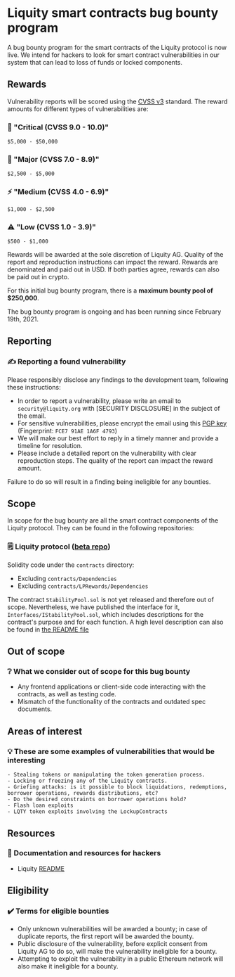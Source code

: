 # Liquity smart contracts bug bounty program

A bug bounty program for the smart contracts of the Liquity protocol is now live. We intend for hackers to look for smart contract vulnerabilities in our system that can lead to loss of funds or locked components.

## Rewards

Vulnerability reports will be scored using the  [CVSS v3](https://www.first.org/cvss/) standard. The reward amounts for different types of vulnerabilities are:

### :bug: "**Critical** (CVSS 9.0 - 10.0)"
    $5,000 - $50,000

### :rotating_light: "**Major** (CVSS 7.0 - 8.9)"
    $2,500 - $5,000

### :zap: "**Medium** (CVSS 4.0 - 6.9)"
    $1,000 - $2,500

### :warning: "**Low** (CVSS 1.0 - 3.9)"
    $500 - $1,000

Rewards will be awarded at the sole discretion of Liquity AG. Quality of the report and reproduction instructions can impact the reward. Rewards are denominated and paid out in USD. If both parties agree, rewards can also be paid out in crypto.

For this initial bug bounty program, there is a **maximum bounty pool of $250,000**.

The bug bounty program is ongoing and has been running since February 19th, 2021.

## Reporting

### :writing_hand: Reporting a found vulnerability
Please responsibly disclose any findings to the development team, following these instructions:

- In order to report a vulnerability, please write an email to `security@liquity.org` with [SECURITY DISCLOSURE] in the subject of the email.
- For sensitive vulnerabilities, please encrypt the email using this [PGP key](https://keys.openpgp.org/vks/v1/by-fingerprint/3F21FFCDAD2A7D5B8E113198FCE791AE1A6F4793) (Fingerprint: `FCE7 91AE 1A6F 4793`)
- We will make our best effort to reply in a timely manner and provide a timeline for resolution.
- Please include a detailed report on the vulnerability with clear reproduction steps. The quality of the report can impact the reward amount.


Failure to do so will result in a finding being ineligible for any bounties.

## Scope

In scope for the bug bounty are all the smart contract components of the Liquity protocol. They can be found in the following repositories:

### :spiral_notepad: **Liquity protocol** ([beta repo](https://github.com/liquity/beta))

Solidity code under the `contracts` directory:
- Excluding `contracts/Dependencies`
- Excluding `contracts/LPRewards/Dependencies`

The contract `StabilityPool.sol` is not yet released and therefore out of scope. Nevertheless, we have published the interface for it, `Interfaces/IStabilityPool.sol`, which includes descriptions for the contract's purpose and for each function. A high level description can also be found in [the README file](./README.md#the-stability-pool)

## Out of scope

### :grey_question: What we consider out of scope for this bug bounty
- Any frontend applications or client-side code interacting with the contracts, as well as testing code.
- Mismatch of the functionality of the contracts and outdated spec documents.

## Areas of interest

### :bulb: These are some examples of vulnerabilities that would be interesting
    - Stealing tokens or manipulating the token generation process.
    - Locking or freezing any of the Liquity contracts.
    - Griefing attacks: is it possible to block liquidations, redemptions, borrower operations, rewards distributions, etc?
    - Do the desired constraints on borrower operations hold?
    - Flash loan exploits
    - LQTY token exploits involving the LockupContracts

## Resources

### :book: Documentation and resources for hackers
- Liquity [README](./README.md)


## Eligibility

### :heavy_check_mark: Terms for eligible bounties
- Only unknown vulnerabilities will be awarded a bounty; in case of duplicate reports, the first report will be awarded the bounty.
- Public disclosure of the vulnerability, before explicit consent from Liquity AG to do so, will make the vulnerability ineligible for a bounty.
- Attempting to exploit the vulnerability in a public Ethereum network will also make it ineligible for a bounty.
